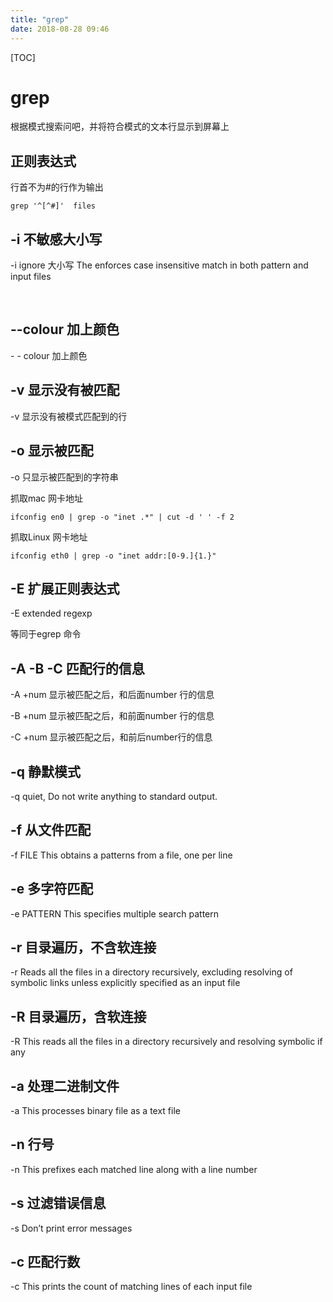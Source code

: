```yaml
---
title: "grep"
date: 2018-08-28 09:46
---
```


[TOC]

# grep 

根据模式搜索问吧，并将符合模式的文本行显示到屏幕上



## 正则表达式

行首不为#的行作为输出

```
grep '^[^#]'  files
```





## -i 不敏感大小写

-i     ignore 大小写 The enforces case insensitive match in both pattern and input files

​    

## --colour 加上颜色

 \- - colour 加上颜色



## -v 显示没有被匹配

-v     显示没有被模式匹配到的行 



## -o 显示被匹配

-o     只显示被匹配到的字符串



抓取mac 网卡地址

```
ifconfig en0 | grep -o "inet .*" | cut -d ' ' -f 2
```



抓取Linux 网卡地址

```
ifconfig eth0 | grep -o "inet addr:[0-9.]{1.}"
```







## -E 扩展正则表达式

-E     extended regexp

等同于egrep 命令



## -A -B -C 匹配行的信息

-A +num     显示被匹配之后，和后面number 行的信息

-B +num     显示被匹配之后，和前面number 行的信息

-C +num     显示被匹配之后，和前后number行的信息



## -q 静默模式

-q     quiet, Do not write anything to standard output.



## -f 从文件匹配

-f FILE       This obtains a patterns from a file, one per line 



## -e 多字符匹配

-e PATTERN      This specifies multiple search pattern 



## -r 目录遍历，不含软连接

-r      Reads all the files in a directory recursively, excluding resolving of symbolic links unless explicitly specified as an input file 



## -R  目录遍历，含软连接

-R      This reads all the files in a directory recursively and resolving symbolic if any



## -a 处理二进制文件

-a      This processes binary file as a text file



## -n 行号

-n      This prefixes each matched line along with a line number



## -s 过滤错误信息

-s     Don’t print error messages



## -c 匹配行数

-c           This prints the count  of matching lines of each input file

